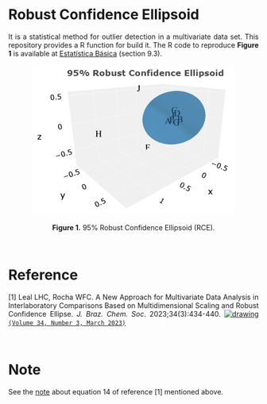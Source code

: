 # Robust Confidence Ellipsoid

<p align="justify">It is a statistical method for outlier detection in a multivariate data set. This repository provides a R function for build it. The R code to reproduce <b>Figure 1</b> is available at <a target='_blank' rel='noopener noreferrer' href='https://statisticalmetrology.shinyapps.io/basicstat/' title='WEB PAGE IN PORTUGUESE'>Estatística Básica</a> (section 9.3).</p>

<p align="center">
<img src="RCE.png" alt="Drawing"/>
</p>

<p align="center"><b>Figure 1.</b> 95% Robust Confidence Ellipsoid (RCE).</p>

</br>

# Reference

<p align="justify">[1] Leal LHC, Rocha WFC. A New Approach for Multivariate Data Analysis in Interlaboratory Comparisons Based on Multidimensional Scaling and Robust Confidence Ellipse. <i>J. Braz. Chem. Soc</i>. 2023;34(3):434-440. <a target='_blank' rel='noopener noreferrer' href='https://dx.doi.org/10.21577/0103-5053.20220121'><img src="https://img.shields.io/badge/doi-10.21577/0103.5053.20220121-yellow.svg" alt="drawing"/></a> <a target='_blank' rel='noopener noreferrer' href='https://jbcs.sbq.org.br/default.asp?ed=336'><code>(Volume 34, Number 3, March 2023)</code></a></p>

</br>

# Note

<p align="justify">See the <a target='_blank' rel='noopener noreferrer' href='https://github.com/luizleal1974/Robust-Confidence-Ellipsoid/blob/main/Note.pdf'>note</a> about equation 14 of reference [1] mentioned above.</p>
